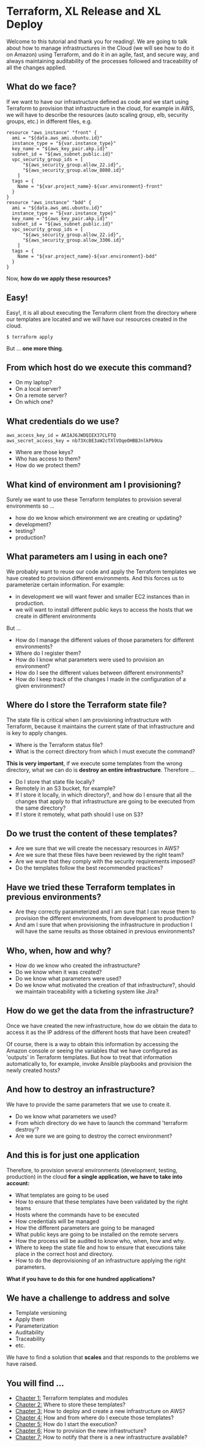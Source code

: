 # Terraform, XL Release and XL Deploy
Welcome to this tutorial and thank you for reading!. We are going to talk about how to manage infrastructures in the Cloud (we will see how to do it on Amazon) using Terraform, and do it in an agile, fast, and secure way, and always maintaining auditability of the processes followed and traceability of all the changes applied.

## What do we face?
If we want to have our infrastructure defined as code and we start using Terraform to provision that infrastructure in the cloud, for example in AWS, we will have to describe the resources (auto scaling group, elb, security groups, etc.) in different files, e.g.

```
resource "aws_instance" "front" {
  ami = "${data.aws_ami.ubuntu.id}"
  instance_type = "${var.instance_type}"
  key_name = "${aws_key_pair.akp.id}"
  subnet_id = "${aws_subnet.public.id}"
  vpc_security_group_ids = [
      "${aws_security_group.allow_22.id}",
      "${aws_security_group.allow_8080.id}"
    ]
  tags = {
    Name = "${var.project_name}-${var.environment}-front"
  }
}
resource "aws_instance" "bdd" {
  ami = "${data.aws_ami.ubuntu.id}"
  instance_type = "${var.instance_type}"
  key_name = "${aws_key_pair.akp.id}"
  subnet_id = "${aws_subnet.public.id}"
  vpc_security_group_ids = [
      "${aws_security_group.allow_22.id}",
      "${aws_security_group.allow_3306.id}"
    ]
  tags = {
    Name = "${var.project_name}-${var.environment}-bdd"
  }
}
```

Now, **how do we apply these resources?**

## Easy!
Easy!, it is all about executing the Terraform client from the directory where our templates are located and we will have our resources created in the cloud.
```
$ terraform apply
```
But ... **one more thing**.

## From which host do we execute this command?
* On my laptop?
* On a local server?
* On a remote server?
* On which one?

## What credentials do we use?
```
aws_access_key_id = AKIAJ6JWDQIEX37CLFTQ
aws_secret_access_key = nb73XcBE3aW2cTXlVOqeOHBBJnlkPb9Ua
```
* Where are those keys?
* Who has access to them?
* How do we protect them?

## What kind of environment am I provisioning?
Surely we want to use these Terraform templates to provision several environments so ...
* how do we know which environment we are creating or updating?
* development?
* testing?
* production?

## What parameters am I using in each one?
We probably want to reuse our code and apply the Terraform templates we have created to provision different environments. And this forces us to parameterize certain information. For example:
* in development we will want fewer and smaller EC2 instances than in production.
* we will want to install different public keys to access the hosts that we create in different environments

But ...
* How do I manage the different values of those parameters for different environments?
* Where do I register them?
* How do I know what parameters were used to provision an environment?
* How do I see the different values between different environments?
* How do I keep track of the changes I made in the configuration of a given environment?

## Where do I store the Terraform state file?
The state file is critical when I am provisioning infrastructure with Terraform, because it maintains the current state of that infrastructure and is key to apply changes.
* Where is the Terraform status file?
* What is the correct directory from which I must execute the command?

**This is very important**, if we execute some templates from the wrong directory, what we can do is **destroy an entire infrastructure**.
Therefore ...
* Do I store that state file locally?
* Remotely in an S3 bucket, for example?
* If I store it locally, in which directory?, and how do I ensure that all the changes that apply to that infrastructure are going to be executed from the same directory?
* If I store it remotely, what path should I use on S3?

## Do we trust the content of these templates?
* Are we sure that we will create the necessary resources in AWS?
* Are we sure that these files have been reviewed by the right team?
* Are we wure that they comply with the security requirements imposed?
* Do the templates follow the best recommended practices?

## Have we tried these Terraform templates in previous environments?
* Are they correctly parameterized and I am sure that I can reuse them to provision the different environments, from development to production?
* And am I sure that when provisioning the infrastructure in production I will have the same results as those obtained in previous environments?

## Who, when, how and why?
* How do we know who created the infrastructure?
* Do we know when it was created?
* Do we know what parameters were used?
* Do we know what motivated the creation of that infrastructure?, should we maintain traceability with a ticketing system like Jira?

## How do we get the data from the infrastructure?
Once we have created the new infrastructure, how do we obtain the data to access it as the IP address of the different hosts that have been created?

Of course, there is a way to obtain this information by accessing the Amazon console or seeing the variables that we have configured as 'outputs' in Terraform templates. But how to treat that information automatically to, for example, invoke Ansible playbooks and provision the newly created hosts?

## And how to destroy an infrastructure?
We have to provide the same parameters that we use to create it.
* Do we know what parameters we used?
* From which directory do we have to launch the command 'terraform destroy'?
* Are we sure we are going to destroy the correct environment?

## And this is for just one application
Therefore, to provision several environments (development, testing, production) in the cloud **for a single application, we have to take into account:**
* What templates are going to be used
* How to ensure that these templates have been validated by the right teams
* Hosts where the commands have to be executed
* How credentials will be managed
* How the different parameters are going to be managed
* What public keys are going to be installed on the remote servers
* How the process will be audited to know who, when, how and why.
* Where to keep the state file and how to ensure that executions take place in the correct host and directory.
* How to do the deprovisioning of an infrastructure applying the right parameters.

**What if you have to do this for one hundred applications?**

## We have a challenge to address and solve
* Template versioning
* Apply them
* Parameterization
* Auditability
* Traceability
* etc.

We have to find a solution that **scales** and that responds to the problems we have raised.

## You will find ...
* [Chapter 1:](chapter01/README.md) Terraform templates and modules
* [Chapter 2:](chapter02/README.md) Where to store these templates?
* [Chapter 3:](chapter03/README.md) How to deploy and create a new infrastructure on AWS?
* [Chapter 4:](chapter04/README.md) How and from where do I execute those templates?
* [Chapter 5:](chapter05/README.md) How do I start the execution?
* [Chapter 6:](chapter06/README.md) How to provision the new infrastructure?
* [Chapter 7:](chapter07/README.md) How to notify that there is a new infrastructure available?